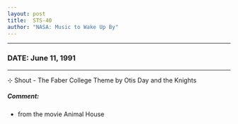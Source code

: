 ```yaml
---
layout: post
title:  STS-40
author: "NASA: Music to Wake Up By"
---
```


----
### DATE: June 11, 1991
----
⊹ Shout - The Faber College Theme by Otis Day and the Knights

##### Comment:
* from the movie Animal House
